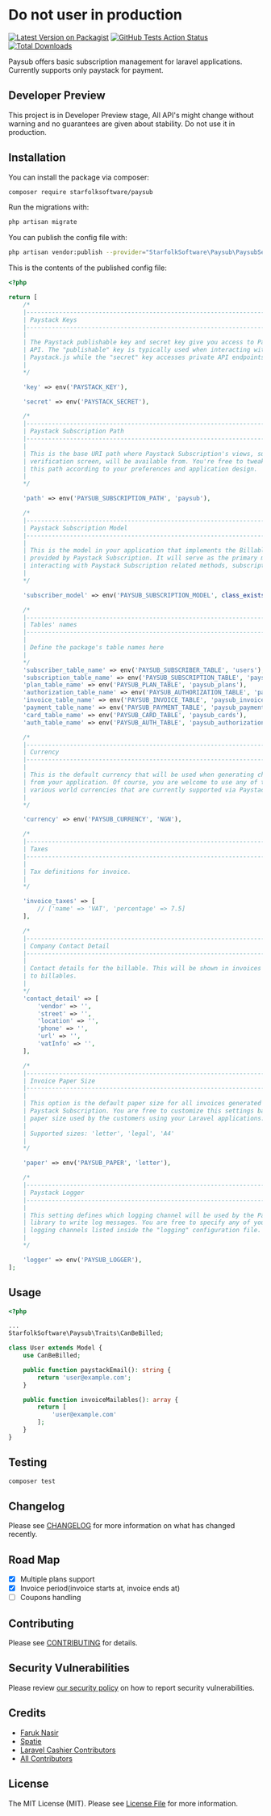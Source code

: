 # Do not user in production

[![Latest Version on Packagist](https://img.shields.io/packagist/v/starfolksoftware/paysub.svg?style=flat-square)](https://packagist.org/packages/starfolksoftware/paysub)
[![GitHub Tests Action Status](https://img.shields.io/github/workflow/status/starfolksoftware/paysub/run-tests?label=tests)](https://github.com/starfolksoftware/paysub/actions?query=workflow%3ATests+branch%3Amaster)
[![Total Downloads](https://img.shields.io/packagist/dt/starfolksoftware/paysub.svg?style=flat-square)](https://packagist.org/packages/starfolksoftware/paysub)

Paysub offers basic subscription management for laravel applications. Currently supports only paystack for payment.

## Developer Preview

This project is in Developer Preview stage, All API's might change without warning and no guarantees are given about stability. Do not use it in production.

## Installation

You can install the package via composer:

```bash
composer require starfolksoftware/paysub
```

Run the migrations with:

```bash
php artisan migrate
```

You can publish the config file with:

```bash
php artisan vendor:publish --provider="StarfolkSoftware\Paysub\PaysubServiceProvider" --tag="config"
```

This is the contents of the published config file:

```php
<?php

return [
    /*
    |--------------------------------------------------------------------------
    | Paystack Keys
    |--------------------------------------------------------------------------
    |
    | The Paystack publishable key and secret key give you access to Paystack's
    | API. The "publishable" key is typically used when interacting with
    | Paystack.js while the "secret" key accesses private API endpoints.
    |
    */

    'key' => env('PAYSTACK_KEY'),

    'secret' => env('PAYSTACK_SECRET'),

    /*
    |--------------------------------------------------------------------------
    | Paystack Subscription Path
    |--------------------------------------------------------------------------
    |
    | This is the base URI path where Paystack Subscription's views, such as the payment
    | verification screen, will be available from. You're free to tweak
    | this path according to your preferences and application design.
    |
    */

    'path' => env('PAYSUB_SUBSCRIPTION_PATH', 'paysub'),

    /*
    |--------------------------------------------------------------------------
    | Paystack Subscription Model
    |--------------------------------------------------------------------------
    |
    | This is the model in your application that implements the Billable trait
    | provided by Paystack Subscription. It will serve as the primary model you use while
    | interacting with Paystack Subscription related methods, subscriptions, and so on.
    |
    */

    'subscriber_model' => env('PAYSUB_SUBSCRIPTION_MODEL', class_exists(App\Models\User::class) ? App\Models\User::class : App\User::class),

    /*
    |--------------------------------------------------------------------------
    | Tables' names
    |--------------------------------------------------------------------------
    |
    | Define the package's table names here
    |
    */
    'subscriber_table_name' => env('PAYSUB_SUBSCRIBER_TABLE', 'users'),
    'subscription_table_name' => env('PAYSUB_SUBSCRIPTION_TABLE', 'paysub_subscriptions'),
    'plan_table_name' => env('PAYSUB_PLAN_TABLE', 'paysub_plans'),
    'authorization_table_name' => env('PAYSUB_AUTHORIZATION_TABLE', 'paysub_authorizations'),
    'invoice_table_name' => env('PAYSUB_INVOICE_TABLE', 'paysub_invoices'),
    'payment_table_name' => env('PAYSUB_PAYMENT_TABLE', 'paysub_payments'),
    'card_table_name' => env('PAYSUB_CARD_TABLE', 'paysub_cards'),
    'auth_table_name' => env('PAYSUB_AUTH_TABLE', 'paysub_authorizations'),

    /*
    |--------------------------------------------------------------------------
    | Currency
    |--------------------------------------------------------------------------
    |
    | This is the default currency that will be used when generating charges
    | from your application. Of course, you are welcome to use any of the
    | various world currencies that are currently supported via Paystack.
    |
    */

    'currency' => env('PAYSUB_CURRENCY', 'NGN'),

    /*
    |--------------------------------------------------------------------------
    | Taxes
    |--------------------------------------------------------------------------
    |
    | Tax definitions for invoice. 
    |
    */

    'invoice_taxes' => [
        // ['name' => 'VAT', 'percentage' => 7.5]
    ],

    /*
    |--------------------------------------------------------------------------
    | Company Contact Detail
    |--------------------------------------------------------------------------
    |
    | Contact details for the billable. This will be shown in invoices sent
    | to billables.
    |
    */
    'contact_detail' => [
        'vendor' => '',
        'street' => '',
        'location' => '',
        'phone' => '',
        'url' => '',
        'vatInfo' => '',
    ],

    /*
    |--------------------------------------------------------------------------
    | Invoice Paper Size
    |--------------------------------------------------------------------------
    |
    | This option is the default paper size for all invoices generated using
    | Paystack Subscription. You are free to customize this settings based on the usual
    | paper size used by the customers using your Laravel applications.
    |
    | Supported sizes: 'letter', 'legal', 'A4'
    |
    */

    'paper' => env('PAYSUB_PAPER', 'letter'),

    /*
    |--------------------------------------------------------------------------
    | Paystack Logger
    |--------------------------------------------------------------------------
    |
    | This setting defines which logging channel will be used by the Paystack
    | library to write log messages. You are free to specify any of your
    | logging channels listed inside the "logging" configuration file.
    |
    */

    'logger' => env('PAYSUB_LOGGER'),
];
```

## Usage

```php
<?php

...
StarfolkSoftware\Paysub\Traits\CanBeBilled;

class User extends Model {
    use CanBeBilled;

    public function paystackEmail(): string {
        return 'user@example.com';
    }

    public function invoiceMailables(): array {
        return [
            'user@example.com'
        ];
    }
}
```

## Testing

```bash
composer test
```

## Changelog

Please see [CHANGELOG](CHANGELOG.md) for more information on what has changed recently.

## Road Map

- [x] Multiple plans support
- [x] Invoice period(invoice starts at, invoice ends at)
- [ ] Coupons handling

## Contributing

Please see [CONTRIBUTING](.github/CONTRIBUTING.md) for details.

## Security Vulnerabilities

Please review [our security policy](../../security/policy) on how to report security vulnerabilities.

## Credits

- [Faruk Nasir](https://github.com/frknasir)
- [Spatie](https://github.com/spatie)
- [Laravel Cashier Contributors](https://github.com/laravel/cashier-stripe)
- [All Contributors](../../contributors)

## License

The MIT License (MIT). Please see [License File](LICENSE.md) for more information.
